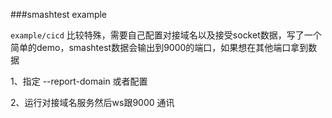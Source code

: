 ###smashtest example

   `example/cicd` 比较特殊，需要自己配置对接域名以及接受socket数据，写了一个简单的demo，smashtest数据会输出到9000的端口，如果想在其他端口拿到数据
  
  1、指定 --report-domain  或者配置
  
  2、运行对接域名服务然后ws跟9000 通讯